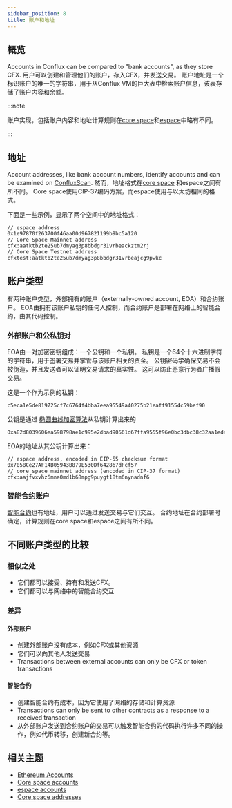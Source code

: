 ```yaml
---
sidebar_position: 8
title: 账户和地址
---
```


## 概览

Accounts in Conflux can be compared to "bank accounts", as they store CFX. 用户可以创建和管理他们的账户，存入CFX，并发送交易。 账户地址是一个标识账户的唯一的字符串，用于从Conflux VM的巨大表中检索账户信息，该表存储了账户内容和余额。

:::note

账户实现，包括账户内容和地址计算规则在[core space](../../core/learn/core-space-basics/accounts.md)和[espace](../../espace/learn/accounts.md)中略有不同。

:::

## 地址

Account addresses, like bank account numbers, identify accounts and can be examined on [ConfluxScan](https://confluxscan.io). 然而，地址格式在[core space](../../core/learn/core-space-basics/addresses.md) 和espace之间有所不同。 Core space使用CIP-37编码方案，而espace使用与以太坊相同的格式。

下面是一些示例，显示了两个空间中的地址格式：

``` 
// espace address
0x1e97870f263700f46aa00d967821199b9bc5a120
// Core Space Mainnet address
cfx:aatktb2te25ub7dmyag3p8bbdgr31vrbeackztm2rj
// Core Space Testnet address
cfxtest:aatktb2te25ub7dmyag3p8bbdgr31vrbeajcg9pwkc
```

## 账户类型

有两种账户类型，外部拥有的账户（externally-owned account, EOA）和合约账户。 EOA由拥有该账户私钥的任何人控制，而合约账户是部署在网络上的智能合约，由其代码控制。

### 外部账户和公私钥对

EOA由一对加密密钥组成：一个公钥和一个私钥。 私钥是一个64个十六进制字符的字符串，用于签署交易并掌管与该账户相关的资金。 公钥密码学确保交易不会被伪造，并且发送者可以证明交易请求的真实性。 这可以防止恶意行为者广播假交易。

这是一个作为示例的私钥：

```
c5eca1e5de819725cf7c6764f4bba7eea95549a40275b21eaff91554c59bef90
```

公钥是通过 [椭圆曲线加密算法](https://en.wikipedia.org/wiki/Elliptic_Curve_Digital_Signature_Algorithm)从私钥计算出来的

```
0xa82d8039606ea598798ae1c995e2dbad90561d67ffa9555f96e0bc3dbc38c32aa1ede8ab17a137b8515b94b158b49a746c77abc432c2677cb0a6d3240be98872
```

EOA的地址从其公钥计算出来：

```
// espace address, encoded in EIP-55 checksum format
0x7058Ce27AF14B05943B879E530Df642867dFcf57
// core space mainnet address (encoded in CIP-37 format)
cfx:aajfvxvhz6mna0md1b68mpg9puygt18tm6nynadnf6
```

### 智能合约账户

[智能合约](./contracts.md)也有地址，用户可以通过发送交易与它们交互。 合约地址在合约部署时确定，计算规则在core space和espace之间有所不同。

## 不同账户类型的比较

### 相似之处

- 它们都可以接受、持有和发送CFX。
- 它们都可以与网络中的智能合约交互

### 差异

#### 外部账户

- 创建外部账户没有成本，例如CFX或其他资源
- 它们可以向其他人发送交易
- Transactions between external accounts can only be CFX or token transactions

#### 智能合约

- 创建智能合约有成本，因为它使用了网络的存储和计算资源
- Transactions can only be sent to other contracts as a response to a received transaction
- 从外部账户发送到合约账户的交易可以触发智能合约的代码执行许多不同的操作，例如代币转移，创建新合约等。

## 相关主题

- [Ethereum Accounts](https://ethereum.org/en/developers/docs/accounts/)
- [Core space accounts](../../core/learn/core-space-basics/accounts.md)
- [espace accounts](../../espace/learn/accounts.md)
- [Core space addresses](../../core/learn/core-space-basics/addresses.md)
